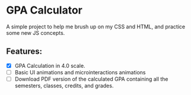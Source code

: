 # GPA Calculator

A simple project to help me brush up on my CSS and HTML, and practice some new JS concepts.

## Features:

- [x] GPA Calculation in 4.0 scale.
- [ ] Basic UI animations and microinteractions animations
- [ ] Download PDF version of the calculated GPA containing all the semesters, classes, credits, and grades.

